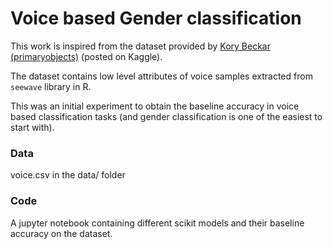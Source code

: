 # Voice based Gender classification 

This work is inspired from the dataset provided by [Kory Beckar (primaryobjects)](https://github.com/primaryobjects/voice-gender) (posted on Kaggle).

The dataset contains low level attributes of voice samples extracted from 
`seewave` library in R.

This was an initial experiment to obtain the baseline accuracy in voice based classification tasks (and gender classification is one of the easiest to start with). 

### Data 
voice.csv in the data/ folder

### Code
A jupyter notebook containing different scikit models and their baseline accuracy on the dataset.

